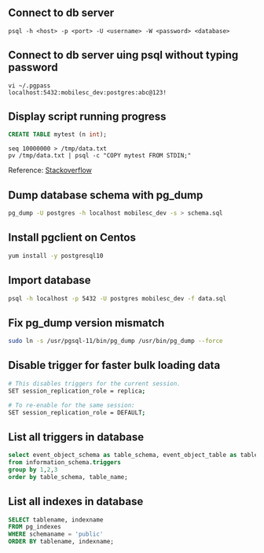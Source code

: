 ## Connect to db server

```shell
psql -h <host> -p <port> -U <username> -W <password> <database>
```


## Connect to db server uing psql without typing password

```shell
vi ~/.pgpass
localhost:5432:mobilesc_dev:postgres:abc@123!
```


## Display script running progress

```sql
CREATE TABLE mytest (n int);
```

```shell
seq 10000000 > /tmp/data.txt
pv /tmp/data.txt | psql -c "COPY mytest FROM STDIN;"
```

Reference: [Stackoverflow](https://dba.stackexchange.com/questions/50602/how-do-i-find-out-how-far-along-my-postgresql-query-is)


## Dump database schema with pg_dump

```bash
pg_dump -U postgres -h localhost mobilesc_dev -s > schema.sql
```


## Install pgclient on Centos
```bash
yum install -y postgresql10
```


## Import database
```bash
psql -h localhost -p 5432 -U postgres mobilesc_dev -f data.sql
```


## Fix pg_dump version mismatch

```bash
sudo ln -s /usr/pgsql-11/bin/pg_dump /usr/bin/pg_dump --force
```


## Disable trigger for faster bulk loading data

```bash
# This disables triggers for the current session.
SET session_replication_role = replica;

# To re-enable for the same session:
SET session_replication_role = DEFAULT;
```


## List all triggers in database
```sql
select event_object_schema as table_schema, event_object_table as table_name,trigger_name
from information_schema.triggers
group by 1,2,3
order by table_schema, table_name;
```


## List all indexes in database
```sql
SELECT tablename, indexname
FROM pg_indexes
WHERE schemaname = 'public'
ORDER BY tablename, indexname;
```
